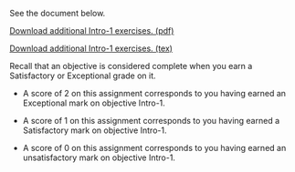 See the document below.

[Download additional Intro-1 exercises. (pdf)](Intro-1.pdf)

[Download additional Intro-1 exercises. (tex)](Intro-1.tex)

Recall that an objective is considered complete when you earn a Satisfactory or Exceptional grade on it.

* A score of 2 on this assignment corresponds to you having earned an Exceptional mark on objective Intro-1.

* A score of 1 on this assignment corresponds to you having earned a Satisfactory mark on objective Intro-1.

* A score of 0 on this assignment corresponds to you having earned an unsatisfactory mark on objective Intro-1.